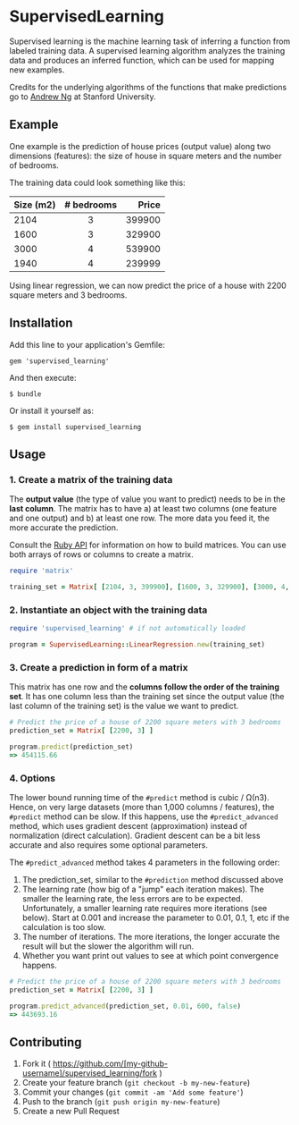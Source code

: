 # SupervisedLearning

Supervised learning is the machine learning task of inferring a function from labeled training data. A supervised learning algorithm analyzes the training data and produces an inferred function, which can be used for mapping new examples.

Credits for the underlying algorithms of the functions that make predictions go to [Andrew Ng](http://cs.stanford.edu/people/ang/) at Stanford University.

## Example

One example is the prediction of house prices (output value) along two dimensions (features): the size of house in square meters and the number of bedrooms.

The training data could look something like this:

| Size (m2)     | # bedrooms    | Price  |
| ------------- |:-------------:| ------:|
| 2104          | 3             | 399900 |
| 1600          | 3             | 329900 |
| 3000          | 4             | 539900 |
| 1940          | 4             | 239999 |

Using linear regression, we can now predict the price of a house with 2200 square meters and 3 bedrooms.

## Installation

Add this line to your application's Gemfile:

    gem 'supervised_learning'

And then execute:

    $ bundle

Or install it yourself as:

    $ gem install supervised_learning

## Usage

### 1. Create a matrix of the training data

The **output value** (the type of value you want to predict) needs to be in the **last column**. The matrix has to have a) at least two columns (one feature and one output) and b) at least one row. The more data you feed it, the more accurate the prediction.

Consult the [Ruby API](http://www.ruby-doc.org/stdlib-2.1.2/libdoc/matrix/rdoc/Matrix.html) for information on how to build matrices. You can use both arrays of rows or columns to create a matrix.

```ruby
require 'matrix'

training_set = Matrix[ [2104, 3, 399900], [1600, 3, 329900], [3000, 4, 539900], [1940, 4, 239999] ]
```

### 2. Instantiate an object with the training data

```ruby
require 'supervised_learning' # if not automatically loaded

program = SupervisedLearning::LinearRegression.new(training_set)
```

### 3. Create a prediction in form of a matrix

This matrix has one row and the **columns follow the order of the training set**. It has one column less than the training set since the output value (the last column of the training set) is the value we want to predict.

```ruby
# Predict the price of a house of 2200 square meters with 3 bedrooms
prediction_set = Matrix[ [2200, 3] ]

program.predict(prediction_set)
=> 454115.66
```

### 4. Options

The lower bound running time of the `#predict` method is cubic / Ω(n3). Hence, on very large datasets (more than 1,000 columns / features), the `#predict` method can be slow. If this happens, use the `#predict_advanced` method, which uses gradient descent (approximation) instead of normalization (direct calculation). Gradient descent can be a bit less accurate and also requires some optional parameters.

The `#predict_advanced` method takes 4 parameters in the following order:
1. The prediction_set, similar to the `#prediction` method discussed above
2. The learning rate (how big of a "jump" each iteration makes). The smaller the learning rate, the less errors are to be expected. Unfortunately, a smaller learning rate requires more iterations (see below). Start at 0.001 and increase the parameter to 0.01, 0.1, 1, etc if the calculation is too slow.
3. The number of iterations. The more iterations, the longer accurate the result will but the slower the algorithm will run.
4. Whether you want print out values to see at which point convergence happens.

```ruby
# Predict the price of a house of 2200 square meters with 3 bedrooms
prediction_set = Matrix[ [2200, 3] ]

program.predict_advanced(prediction_set, 0.01, 600, false)
=> 443693.16
```

## Contributing

1. Fork it ( https://github.com/[my-github-username]/supervised_learning/fork )
2. Create your feature branch (`git checkout -b my-new-feature`)
3. Commit your changes (`git commit -am 'Add some feature'`)
4. Push to the branch (`git push origin my-new-feature`)
5. Create a new Pull Request
